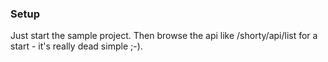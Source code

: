 ﻿### Setup
Just start the sample project. Then browse the api like /shorty/api/list for a start - it's really dead simple ;-).
